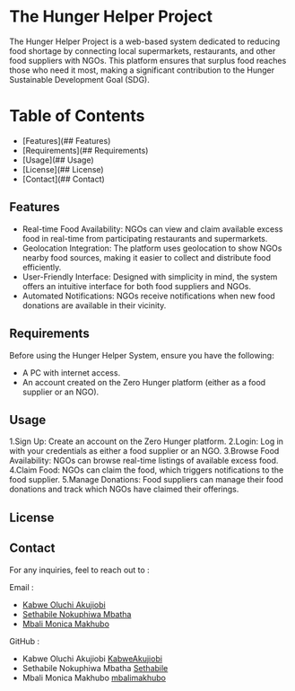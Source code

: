 # The Hunger Helper Project

The Hunger Helper Project is a web-based system dedicated to reducing food shortage by connecting local supermarkets, restaurants, and other food suppliers with NGOs. This platform ensures that surplus food reaches those who need it most, making a significant contribution to the Hunger Sustainable Development Goal (SDG).

# Table of Contents

- [Features](## Features)
- [Requirements](## Requirements)
- [Usage](## Usage)
- [License](## License)
- [Contact](## Contact)

## Features

- Real-time Food Availability: NGOs can view and claim available excess food in real-time from participating restaurants and supermarkets.
- Geolocation Integration: The platform uses geolocation to show NGOs nearby food sources, making it easier to collect and distribute food efficiently.
- User-Friendly Interface: Designed with simplicity in mind, the system offers an intuitive interface for both food suppliers and NGOs.
- Automated Notifications: NGOs receive notifications when new food donations are available in their vicinity.

## Requirements

Before using the Hunger Helper System, ensure you have the following:

- A PC with internet access.
- An account created on the Zero Hunger platform (either as a food supplier or an NGO).

## Usage

1.Sign Up: Create an account on the Zero Hunger platform.
2.Login: Log in with your credentials as either a food supplier or an NGO.
3.Browse Food Availability: NGOs can browse real-time listings of available excess food.
4.Claim Food: NGOs can claim the food, which triggers notifications to the food supplier.
5.Manage Donations: Food suppliers can manage their food donations and track which NGOs have claimed their offerings.

## License

## Contact

For any inquiries, feel to reach out to :
 
Email : 
- [Kabwe Oluchi Akujiobi](mailto:kabweolu@gmail.com)
- [Sethabile Nokuphiwa Mbatha](mailto:snmbatha1998@gmail.com)
- [Mbali Monica Makhubo](mailto:mbali.makhubo25@gmail.com)

  
GitHub :

- Kabwe Oluchi Akujiobi [KabweAkujiobi](https://github.com/KabweAkujiobi)
- Sethabile Nokuphiwa Mbatha [Sethabile](https://github.com/Sethabile)
- Mbali Monica Makhubo [mbalimakhubo](https://github.com/mbalimakhubo)
